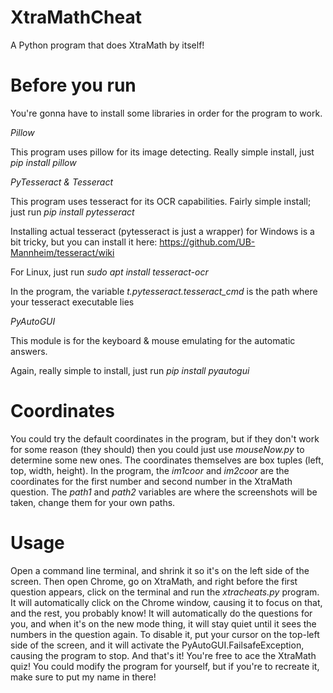 # XtraMathCheat
A Python program that does XtraMath by itself!
# Before you run
You're gonna have to install some libraries
in order for the program to work.

*Pillow*

This program uses pillow for its image
detecting. Really simple install, just
_pip install pillow_

*PyTesseract & Tesseract*

This program uses tesseract for its
OCR capabilities. Fairly simple install;
just run _pip install pytesseract_

Installing actual tesseract (pytesseract is just a wrapper) for Windows is a bit
tricky, but you can install it here:
https://github.com/UB-Mannheim/tesseract/wiki

For Linux, just run _sudo apt install tesseract-ocr_

In the program, the variable
_t.pytesseract.tesseract\_cmd_ is the path
where your tesseract executable lies

*PyAutoGUI*

This module is for the keyboard & mouse emulating
for the automatic answers.

Again, really simple to install, just run
_pip install pyautogui_

# Coordinates
You could try the default coordinates in the
program, but if they don't work for some
reason (they should) then you could just use _mouseNow.py_
to determine some new ones. The coordinates
themselves are box tuples (left, top, width, height).
In the program, the _im1coor_ and _im2coor_ are the
coordinates for the first number and second number
in the XtraMath question. The _path1_ and _path2_
variables are where the screenshots will be taken,
change them for your own paths.

# Usage
Open a command line terminal, and shrink it so it's
on the left side of the screen. Then open Chrome,
go on XtraMath, and right before the first question
appears, click on the terminal and run the _xtracheats.py_
program. It will automatically click on the Chrome window,
causing it to focus on that, and the rest, you probably
know! It will automatically do the questions for you,
and when it's on the new mode thing, it will stay quiet until
it sees the numbers in the question again. To disable it,
put your cursor on the top-left side of the screen, and it
will activate the PyAutoGUI.FailsafeException, causing the
program to stop.
And that's it! You're free to ace the XtraMath quiz!
You could modify the program for yourself, but if you're
to recreate it, make sure to put my name in there!
